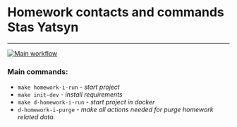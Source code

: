 # Homework contacts and commands Stas Yatsyn

***

[![Main workflow](https://github.com/hillel-i-python-pro-i-2022-08-26/homework_django_contacts_and_commands__stas_yatsyn/actions/workflows/main-workflow.yml/badge.svg)](https://github.com/hillel-i-python-pro-i-2022-08-26/homework_django_contacts_and_commands__stas_yatsyn/actions/workflows/main-workflow.yml)

### Main commands:

* `make homework-i-run` - *start project*
* `make init-dev` - *install requirements*
* `make d-homework-i-run` - *start project in docker*
* `d-homework-i-purge` - *make all actions needed for purge homework related data.*
